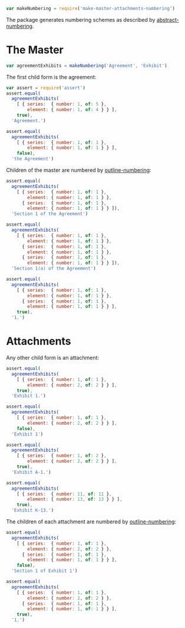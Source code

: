 ```javascript
var makeNumbering = require('make-master-attachments-numbering')
```

The package generates numbering schemes as described by [abstract-numbering](https://www.npmjs.com/package/abstract-numbering).

# The Master

```javascript
var agreementExhibits = makeNumbering('Agreement', 'Exhibit')
```

The first child form is the agreement:

```javascript
var assert = require('assert')
assert.equal(
  agreementExhibits(
    [ { series:  { number: 1, of: 5 },
        element: { number: 1, of: 4 } } ],
    true),
  'Agreement.')

assert.equal(
  agreementExhibits(
    [ { series:  { number: 1, of: 1 },
        element: { number: 1, of: 1 } } ],
    false),
  'the Agreement')
```

Children of the master are numbered by [outline-numbering][outline-numbering]:

```javascript
assert.equal(
  agreementExhibits(
    [ { series:  { number: 1, of: 1 },
        element: { number: 1, of: 1 } },
      { series:  { number: 1, of: 1 },
        element: { number: 1, of: 1 } } ]),
  'Section 1 of the Agreement')

assert.equal(
  agreementExhibits(
    [ { series:  { number: 1, of: 1 },
        element: { number: 1, of: 1 } },
      { series:  { number: 1, of: 1 },
        element: { number: 1, of: 1 } },
      { series:  { number: 1, of: 1 },
        element: { number: 1, of: 1 } } ]),
  'Section 1(a) of the Agreement')

assert.equal(
  agreementExhibits(
    [ { series:  { number: 1, of: 1 },
        element: { number: 1, of: 1 } },
      { series:  { number: 1, of: 1 },
        element: { number: 1, of: 1 } } ],
    true),
  '1.')
```

# Attachments

Any other child form is an attachment:

```javascript
assert.equal(
  agreementExhibits(
    [ { series:  { number: 1, of: 1 },
        element: { number: 2, of: 2 } } ],
    true),
  'Exhibit 1.')

assert.equal(
  agreementExhibits(
    [ { series:  { number: 1, of: 1 },
        element: { number: 2, of: 2 } } ],
    false),
  'Exhibit 1')

assert.equal(
  agreementExhibits(
    [ { series:  { number: 1, of: 2 },
        element: { number: 2, of: 2 } } ],
    true),
  'Exhibit A-1.')

assert.equal(
  agreementExhibits(
    [ { series:  { number: 11, of: 11 },
        element: { number: 13, of: 13 } } ],
    true),
  'Exhibit K-13.')
```

The children of each attachment are numbered by [outline-numbering][outline-numbering]:

```javascript
assert.equal(
  agreementExhibits(
    [ { series:  { number: 1, of: 1 },
        element: { number: 2, of: 2 } },
      { series:  { number: 1, of: 1 },
        element: { number: 1, of: 1 } } ],
    false),
  'Section 1 of Exhibit 1')

assert.equal(
  agreementExhibits(
    [ { series:  { number: 1, of: 1 },
        element: { number: 2, of: 2 } },
      { series:  { number: 1, of: 1 },
        element: { number: 1, of: 1 } } ],
    true),
  '1.')
```

[outline-numbering]: https://npmjs.com/packages/outline-numbering

